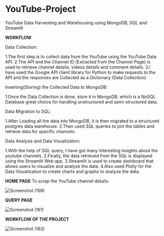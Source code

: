 # YouTube-Project
YouTube Data Harvesting and Warehousing using MongoDB, SQL and Streamlit

**WORKFLOW**

Data Collection:

  1.The first step is to collect data from the YouTube using the YouTube Data API. 
  2.The API and the Channel ID (Extracted from the Channel Page) is used to retrieve channel details, 
    videos details and comment details. 
  3.I have used the Google API client library for Python to make requests to the API and the responses 
    are Collected as a Dictionary (Data Collection)
    
Inserting(Storing) the Collected Data to MongoDB:

  1.Once the Data Collection is done, store it in MongoDB, which is a NoSQL Database great choice for 
  handling unstructured and semi-structured data.
  
Data Migration to SQL:

  1.After Loading all the data into MongoDB, it is then migrated to a structured postgres data warehouse.
  2.Then used SQL queries to join the tables and retrieve data for specific channels.
  
Data Analysis and Data Visualization:

  1.With the help of SQL query, I have got many interesting insights about the youtube channels.
  2.Finally, the data retrieved from the SQL is displayed using the Streamlit Web app.
  3.Streamlit is used to create dashboard that allows users to visualize and analyze the data. 
  4.Also used Plotly for the Data Visualization to create charts and graphs to analyze the data.


**HOME PAGE**
To scrap the YouTube channel details:


![Screenshot (159)](https://github.com/Lavan1999/YouTube-Project/assets/152668558/b8a3abe9-15d2-4123-9101-1320c6035928)



**QUERY PAGE**


![Screenshot (161)](https://github.com/Lavan1999/YouTube-Project/assets/152668558/45a88d25-116e-40e0-8352-6467f97b13c1)


**WORKFLOW OF THE PROJECT**


![Screenshot (162)](https://github.com/Lavan1999/YouTube-Project/assets/152668558/7d03a97c-07c2-4a1d-b3ce-38988459d72c)



